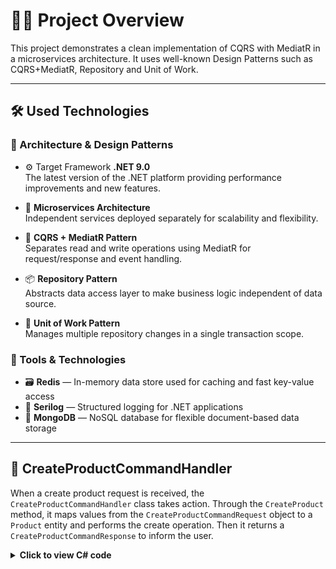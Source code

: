 
# 🧑‍💻 Project Overview

This project demonstrates a clean implementation of CQRS with MediatR in a microservices architecture. It uses well-known Design Patterns such as CQRS+MediatR, Repository and Unit of Work.

---

## 🛠️ Used Technologies

### 🧩 Architecture & Design Patterns

- ⚙️ Target Framework **.NET 9.0**  
  The latest version of the .NET platform providing performance improvements and new features.

- 🧱 **Microservices Architecture**  
  Independent services deployed separately for scalability and flexibility.

- 🧠 **CQRS + MediatR Pattern**  
  Separates read and write operations using MediatR for request/response and event handling.

- 📦 **Repository Pattern**  
  Abstracts data access layer to make business logic independent of data source.

- 🔄 **Unit of Work Pattern**  
  Manages multiple repository changes in a single transaction scope.

### 🧰 Tools & Technologies
- 🗃️ **Redis** — In-memory data store used for caching and fast key-value access  
- 📜 **Serilog** — Structured logging for .NET applications  
- 🧬 **MongoDB** — NoSQL database for flexible document-based data storage  

---

## 🧪 CreateProductCommandHandler

When a create product request is received, the `CreateProductCommandHandler` class takes action. Through the `CreateProduct` method, it maps values from the `CreateProductCommandRequest` object to a `Product` entity and performs the create operation. Then it returns a `CreateProductCommandResponse` to inform the user.

<details>
<summary><strong>Click to view C# code</strong></summary>

```csharp
namespace DAL.CQRS.Handlers.CommandHandlers
{
    public class CreateProductCommandHandler
    {
        public CreateProductCommandResponse CreateProduct(CreateProductCommandRequest createProductCommandRequest)
        {
            var id = Guid.NewGuid();
            ApplicationDbContext.ProductList.Add(new()
            {
                Id = id,
                Name = createProductCommandRequest.Name,
                Price = createProductCommandRequest.Price,
                Quantity = createProductCommandRequest.Quantity,
                CreateTime = DateTime.Now
            });

            return new CreateProductCommandResponse
            {
                IsSuccess = true,
                ProductId = id
            };
        }
    }
}
```

</details>
